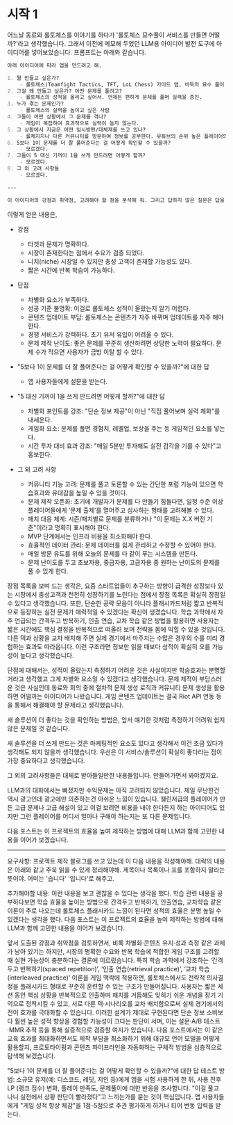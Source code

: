 
# 시작 1

어느날 동료와 롤토체스를 이야기를 하다가 '롤토체스 묘수풀이 서비스를 만들면 어떨까?'라고 생각했습니다. 그래서 이전에 메모해 두었던 LLM용 아이디어 발전 도구에 아이디어를 넣어보았습니다. 프롬프트는 아래와 같습니다.

```markdown
아래 아이디어에 따라 앱을 만드려고 해.

1. 뭘 만들고 싶은가?
    - 롤토체스(Teamfight Tactics, TFT, LoL Chess) 가이드 앱, 바둑의 묘수 풀이 같은 접근. 어떤 상황에서 어떤 선택이 옳은가에 대한 토론의 장.
2. 그걸 왜 만들고 싶은가? 어떤 문제를 풀려고?
    - 롤토체스의 성적을 올리고 싶어서. 언제든 편하게 문제를 풀며 실력을 증진.
3. 누가 겪는 문제인가?
    - 롤토체스의 실력을 높이고 싶은 사람
4. 그들이 어떤 상황에서 그 문제를 겪나?
    - 게임이 복잡하여 효과적으로 실력이 늘지 않는다.
5. 그 상황에서 지금은 어떤 임시방편/대체재를 쓰고 있나?
    - 롤체지지나 다른 커뮤니티를 방문하여 정보를 공부한다. 유튜브의 순위 높은 플레이어의 플레이를 본다.
6. 5보다 1이 문제를 더 잘 풀어준다는 걸 어떻게 확인할 수 있을까?
    - 모르겠다.
7. 그들이 5 대신 기꺼이 1을 쓰게 만드려면 어떻게 할까?
    - 모르겠다.
8. 그 외 고려 사항들
    - 모르겠다.

---

이 아이디어의 강점과 취약점, 고려해야 할 점을 분석해 줘. 그리고 답하지 않은 질문은 답을 채워 줘.
```

이렇게 얻은 내용은,

- 강점
    - 타겟과 문제가 명확하다.
    - 시장이 존재한다는 점에서 수요가 검증 되었다.
    - 니치(niche) 시장일 수 있지만 충성 고객이 존재할 가능성도 있다.
    - 짧은 시간에 반복 학습이 가능하다.

- 단점
    - 차별화 요소가 부족하다.
    - 성공 기준 불명확: 이걸로 롤토체스 성적이 올랐는지 알기 어렵다.
    - 콘텐츠 업데이트 부담: 롤토체스는 콘텐츠가 자주 바뀌며 업데이트를 자주 해야 한다.
    - 경쟁 서비스가 강력하다. 초기 유저 유입이 어려울 수 있다.
    - 문제 제작 난이도: 좋은 문제를 꾸준히 생산하려면 상당한 노력이 필요하다. 문제 수가 적으면 사용자가 금방 이탈 할 수 있다.

- "5보다 1이 문제를 더 잘 풀어준다는 걸 어떻게 확인할 수 있을까?"에 대한 답
    - 앱 사용자들에게 설문을 받는다.

- "5 대신 기꺼이 1을 쓰게 만드려면 어떻게 할까?"에 대한 답
    - 차별화 포인트를 강조: "단순 정보 제공"이 아닌 "직접 풀어보며 실력 체화"를 내세운다.
    - 게임화 요소: 문제를 풀면 경험치, 레벨업, 보상을 주는 등 게임적인 요소를 넣는다.
    - 시간 투자 대비 효과 강조: "매일 5분만 투자해도 실전 감각을 기를 수 있다"고 홍보한다.

- 그 외 고려 사항
    - 커뮤니티 기능 고려: 문제를 풀고 토론할 수 있는 간단한 포럼 기능이 있으면 학습효과와 유대감을 높일 수 있을 것이다.
    - 문제 제작 오픈화: 초기에 개발자가 문제를 다 만들기 힘들다면, 일정 수준 이상 플레이어들에게 ‘문제 출제’를 열어주고 심사하는 형태를 고려해볼 수 있다.
    - 패치 대응 체계: 시즌/패치별로 문제를 분류하거나 "이 문제는 X.X 버전 기준"이라고 명확히 표시해야 한다.
    - MVP 단계에서는 인프라 비용을 최소화해야 한다.
    - 효율적인 데이터 관리: 문제 데이터를 쉽게 관리하고 수정할 수 있어야 한다.
    - 매일 방문 유도를 위해 오늘의 문제를 다 같이 푸는 시스템을 만든다.
    - 문제 난이도를 두고 초보자용, 중급자용, 고급자용 중 원하는 난이도의 문제를 풀 수 있게 한다.

장점 목록을 보며 드는 생각은,
요즘 스타트업들이 추구하는 방향이 급격한 성장보다 있는 시장에서 충성고객과 천천히 성장하기를 노린다는 점에서 장점 목록은 확실히 장점일 수 있다고 생각했습니다.
또한, 단순한 공략 모음이 아니라 플래시카드처럼 짧고 반복적으로 등장하는 실전 문제가 매력적일 수 있겠다는 확신이 생겼습니다. 학습 과학에서 자주 언급되는 간격두고 반복하기, 인출 연습, 교차 학습 같은 방법을 활용하면 사용자는 짧은 시간에도 핵심 결정을 반복적으로 떠올려 보며 전략을 몸에 익힐 수 있을 것입니다. 다른 덱과 상황을 교차 배치해 주면 실제 경기에서 마주치는 수많은 경우의 수를 미리 경험하는 효과도 따라옵니다. 이런 구조라면 정보만 읽을 때보다 성적이 확실히 오를 가능성이 높다고 생각했습니다.

단점에 대해서는,
성적이 올랐는지 측정하기 어려운 것은 사실이지만 학습효과는 분명할 거라고 생각했고 그게 차별화 요소일 수 있겠다고 생각했습니다.
문제 제작이 부담스러운 것은 사실인데 동료와 회의 중에 절차적 문제 생성 로직과 커뮤니티 문제 생성을 활용하면 어떨까는 아이디어가 나왔습니다.
게임 콘텐츠 업데이트는 결국 Riot API 연동 등을 통해서 해결해야 할 문제라고 생각했습니다.

새 솔루션이 더 좋다는 것을 확인하는 방법은, 앞서 얘기한 것처럼 측정하기 어려워 쉽지 않은 문제일 것 같습니다.

새 솔루션을 더 쓰게 만드는 것은 마케팅적인 요소도 있다고 생각해서 이건 조금 있다가 생각해도 되지 않을까 생각했습니다. 우선은 이 서비스/솔루션이 확실히 좋다라는 점이 가장 중요하다고 생각했습니다.

그 외의 고려사항들은 대체로 받아들일만한 내용들입니다. 만들어가면서 봐야겠지요.

LLM과의 대화에서는 빠졌지만 수익문제는 아직 고려되지 않았습니다. 제일 무난한건 역시 광고인데 광고에만 의존하는건 아쉬운 느낌이 있습니다. 챌린저급의 플레이어가 만든 고급 문제나 고급 해설이 있고 이걸 보려면 비용을 내야 한다든지 하는 아이디어도 있지만 그런 플레이어를 어디서 얼마나 구해야 하는지는 또 다른 문제입니다.

다음 포스트는 이 프로젝트의 효율을 높여 제작하는 방법에 대해 LLM과 함께 고민한 내용을 이어가 보겠습니다.








---

요구사항:
프로젝트 제작 블로그를 쓰고 있는데 이 다음 내용을 작성해야해. 대략의 내용은 아래와 같고 주욱 읽을 수 있게 정리해야해. 제목이나 목록이나 표를 포함하지 말라는 뜻이야. 어미는 '습니다' '입니다'로 해주고. 

추가해야할 내용:
이런 내용을 보고 괜찮을 수 있다는 생각을 했다. 학습 관련 내용을 공부하다보면 학습 효율을 높이는 방법으로 간격두고 반복하기, 인출연습, 교차학습 같은 이론이 주로 나오는데 롤토체스 플래시카드 느낌이 된다면 성적의 효율은 분명 높일 수 있겠다는 생각을 했다.
다음 포스트는 이 프로젝트의 효율을 높여 제작하는 방법에 대해 LLM과 함께 고민한 내용을 이어가 보겠습니다.


앞서 도출된 강점과 취약점을 검토하면서, 비록 차별화·콘텐츠 유지·성과 측정 같은 과제가 남아 있기는 하지만, 시장의 명확한 수요와 반복 학습에 적합한 게임 구조를 고려할 때 실현 가능성이 충분하다는 결론에 이르렀습니다. 특히 학습 과학에서 강조하는 ‘간격 두고 반복하기(spaced repetition)’, ‘인출 연습(retrieval practice)’, ‘교차 학습(interleaved practice)’ 이론을 게임 맥락에 적용하면, 롤토체스에서도 전략적 의사결정을 플래시카드 형태로 꾸준히 훈련할 수 있는 구조가 만들어집니다. 사용자는 짧은 세션 동안 핵심 상황을 반복적으로 인출하며 패치를 거듭해도 잊히기 쉬운 개념을 장기 기억으로 정착시킬 수 있고, 서로 다른 덱·시나리오를 교차 배치함으로써 실제 경기에서의 전이 효과를 극대화할 수 있습니다. 이러한 설계가 제대로 구현된다면 단순 정보 소비보다 훨씬 높은 성적 향상을 경험할 가능성이 크다는 판단이 서며, 이는 설문·A/B 테스트·MMR 추적 등을 통해 실증적으로 검증할 여지가 있습니다. 다음 포스트에서는 이 같은 교육 효과를 최대화하면서도 제작 부담을 최소화하기 위해 대규모 언어 모델을 어떻게 활용할지, 프로토타이핑과 콘텐츠 파이프라인을 자동화하는 구체적 방법을 심층적으로 탐색해 보겠습니다.



"5보다 1이 문제를 더 잘 풀어준다는 걸 어떻게 확인할 수 있을까?"에 대한 답
테스트 방법:
소규모 유저(예: 디스코드, 레딧, 지인 등)에게 앱을 시험 사용하게 한 뒤, 사용 전후 LP (랭크 점수) 변화, 플레이 만족도, 문제풀이에 대한 반응을 조사합니다.
"이걸 풀고 나니 실전에서 상황 판단이 빨라졌다"고 느끼는가를 묻는 것이 핵심입니다.
앱 사용자들에게 "게임 성적 향상 체감"을 1점-5점으로 주관 평가하게 하거나 티어 변동 입력을 받는다.







